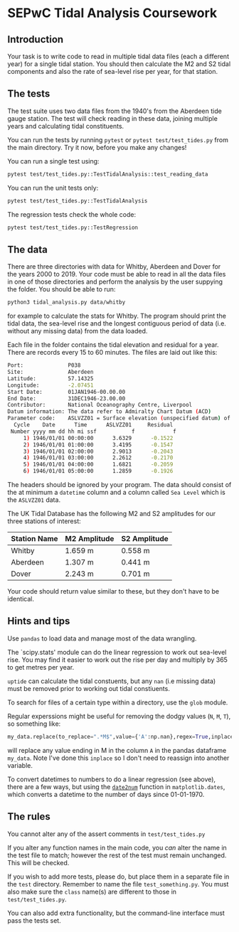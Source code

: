 # SEPwC Tidal Analysis Coursework

## Introduction

Your task is to write code to read in multiple tidal data files (each a different year) 
for a single tidal station. You should then calculate the M2 and S2 tidal components
and also the rate of sea-level rise per year, for that station.

## The tests

The test suite uses two data files from the 1940's from the
Aberdeen tide gauge station. The test will check reading in these
data, joining multiple years and calculating tidal constituents.

You can run the tests by running `pytest` or `pytest test/test_tides.py`
from the main directory. Try it now, before you make any changes!

You can run a single test using:

```bash
pytest test/test_tides.py::TestTidalAnalysis::test_reading_data
```

You can run the unit tests only:

```bash
pytest test/test_tides.py::TestTidalAnalysis
```

The regression tests check the whole code:

```bash
pytest test/test_tides.py::TestRegression
```

## The data

There are three directories with data for Whitby, Aberdeen and Dover for the years
2000 to 2019. Your code must be able to read in all the data files in one of those
directories and perform the analysis by the user suppying the folder. You should be able to run:

```bash
python3 tidal_analysis.py data/whitby
```

for example to calculate the stats for Whitby. The program should print the tidal data, the sea-level rise and
the longest contiguous period of data (i.e. without any missing data) from 
the data loaded. 

Each file in the folder contains the tidal elevation and residual for a year.
There are records every 15 to 60 minutes. The files are laid out like this:

```bash
Port:              P038
Site:              Aberdeen
Latitude:          57.14325
Longitude:         -2.07451
Start Date:        01JAN1946-00.00.00
End Date:          31DEC1946-23.00.00
Contributor:       National Oceanography Centre, Liverpool
Datum information: The data refer to Admiralty Chart Datum (ACD)
Parameter code:    ASLVZZ01 = Surface elevation (unspecified datum) of the water body                      
  Cycle    Date      Time      ASLVZZ01     Residual  
 Number yyyy mm dd hh mi ssf           f            f 
     1) 1946/01/01 00:00:00      3.6329      -0.1522  
     2) 1946/01/01 01:00:00      3.4195      -0.1547  
     3) 1946/01/01 02:00:00      2.9013      -0.2043  
     4) 1946/01/01 03:00:00      2.2612      -0.2170  
     5) 1946/01/01 04:00:00      1.6821      -0.2059  
     6) 1946/01/01 05:00:00      1.2859      -0.1926  
```
The headers should be ignored by your program. The data should consist of the at minimum
a `datetime` column and a column called `Sea Level` which is the `ASLVZZ01` data.

The UK Tidal Database has the following M2 and S2 amplitudes for our three stations
of interest:

| Station Name    |   M2 Amplitude   | S2 Amplitude  |
|-----------------|------------------|---------------|
| Whitby          | 1.659 m          | 0.558 m       |
| Aberdeen        | 1.307 m          | 0.441 m       |
| Dover           | 2.243 m          | 0.701 m       |

Your code should return value similar to these, but they don't have to 
be identical.

## Hints and tips

Use `pandas` to load data and manage most of the data wrangling. 

The `scipy.stats' module can do the linear regression to work out sea-level rise. You may find
it easier to work out the rise per day and multiply by 365 to get metres per year. 

`uptide` can calculate the tidal constuents, but any `nan` (i.e missing data) must be 
removed prior to working out tidal constiuents. 

To search for files of a certain type within a directory, use the ``glob`` module. 

Regular experssions might be useful for removing the dodgy values (`N`, `M`, `T`), so
something like:

```python
my_data.replace(to_replace=".*M$",value={'A':np.nan},regex=True,inplace=True)
```
will replace any value ending in M in the column `A` in the pandas dataframe `my_data`. 
Note I've done this `inplace` so I don't need to reassign into another variable.

To convert datetimes to numbers to do a linear regression (see above), there are a few ways, 
but using the [`date2num`](https://matplotlib.org/stable/api/dates_api.html#matplotlib.dates.date2num)
function in `matplotlib.dates`, which converts a datetime
to the number of days since 01-01-1970. 


## The rules

You cannot alter any of the assert comments in `test/test_tides.py`

If you alter any function names in the main code, you *can* alter the name
in the test file to match; however the rest of the test must remain unchanged. 
This will be checked.

If you wish to add more tests, please do, but place them in a separate file
in the `test` directory. Remember to name the file `test_something.py`. You must
also make sure the `class` name(s) are different to those in `test/test_tides.py`.

You can also add extra functionality, but the command-line interface must pass
the tests set.
